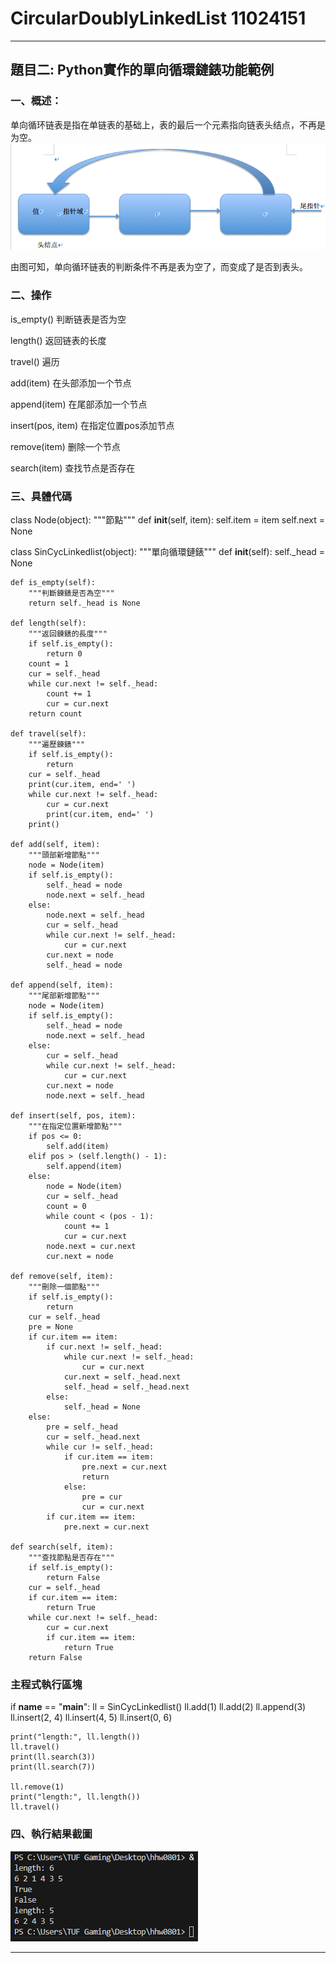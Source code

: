 # CircularDoublyLinkedList 11024151
---

## 題目二: Python實作的單向循環鏈錶功能範例
### 一、概述：
单向循环链表是指在单链表的基础上，表的最后一个元素指向链表头结点，不再是为空。
![執行結果](hww001.png)

由图可知，单向循环链表的判断条件不再是表为空了，而变成了是否到表头。

### 二、操作
is_empty() 判断链表是否为空

length() 返回链表的长度

travel() 遍历

add(item) 在头部添加一个节点

append(item) 在尾部添加一个节点

insert(pos, item) 在指定位置pos添加节点

remove(item) 删除一个节点

search(item) 查找节点是否存在

### 三、具體代碼
class Node(object):
    """節點"""
    def __init__(self, item):
        self.item = item
        self.next = None


class SinCycLinkedlist(object):
    """單向循環鏈錶"""
    def __init__(self):
        self._head = None

    def is_empty(self):
        """判斷鍊錶是否為空"""
        return self._head is None

    def length(self):
        """返回鍊錶的長度"""
        if self.is_empty():
            return 0
        count = 1
        cur = self._head
        while cur.next != self._head:
            count += 1
            cur = cur.next
        return count

    def travel(self):
        """遍歷鍊錶"""
        if self.is_empty():
            return
        cur = self._head
        print(cur.item, end=' ')
        while cur.next != self._head:
            cur = cur.next
            print(cur.item, end=' ')
        print()

    def add(self, item):
        """頭部新增節點"""
        node = Node(item)
        if self.is_empty():
            self._head = node
            node.next = self._head
        else:
            node.next = self._head
            cur = self._head
            while cur.next != self._head:
                cur = cur.next
            cur.next = node
            self._head = node

    def append(self, item):
        """尾部新增節點"""
        node = Node(item)
        if self.is_empty():
            self._head = node
            node.next = self._head
        else:
            cur = self._head
            while cur.next != self._head:
                cur = cur.next
            cur.next = node
            node.next = self._head

    def insert(self, pos, item):
        """在指定位置新增節點"""
        if pos <= 0:
            self.add(item)
        elif pos > (self.length() - 1):
            self.append(item)
        else:
            node = Node(item)
            cur = self._head
            count = 0
            while count < (pos - 1):
                count += 1
                cur = cur.next
            node.next = cur.next
            cur.next = node

    def remove(self, item):
        """刪除一個節點"""
        if self.is_empty():
            return
        cur = self._head
        pre = None
        if cur.item == item:
            if cur.next != self._head:
                while cur.next != self._head:
                    cur = cur.next
                cur.next = self._head.next
                self._head = self._head.next
            else:
                self._head = None
        else:
            pre = self._head
            cur = self._head.next
            while cur != self._head:
                if cur.item == item:
                    pre.next = cur.next
                    return
                else:
                    pre = cur
                    cur = cur.next
            if cur.item == item:
                pre.next = cur.next

    def search(self, item):
        """查找節點是否存在"""
        if self.is_empty():
            return False
        cur = self._head
        if cur.item == item:
            return True
        while cur.next != self._head:
            cur = cur.next
            if cur.item == item:
                return True
        return False

### 主程式執行區塊

if __name__ == "__main__":
    ll = SinCycLinkedlist()
    ll.add(1)
    ll.add(2)
    ll.append(3)
    ll.insert(2, 4)
    ll.insert(4, 5)
    ll.insert(0, 6)

    print("length:", ll.length())
    ll.travel()
    print(ll.search(3))
    print(ll.search(7))

    ll.remove(1)
    print("length:", ll.length())
    ll.travel()

### 四、執行結果截圖  
![執行結果](執行結果.png)


---
